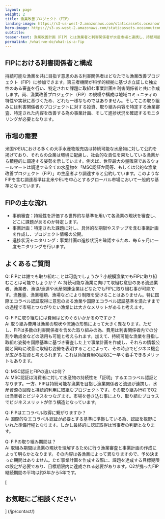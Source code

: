 ```yaml
---
layout: page 
weight: 2
title: 漁業改善プロジェクト（FIP）
landing-image: https://s3-us-west-2.amazonaws.com/staticassets.oceanoutcomes.org/rollover+images/lets-talk-fish-hover.jpg
hero-image: https://s3-us-west-2.amazonaws.com/staticassets.oceanoutcomes.org/hero+photos/japanese-whatisafip.jpg
subtitle:
teaser-text: 漁業改善計画（FIP）とは漁業者と利害関係者が水産市場と連携し、持続可能な漁業を目指すプロジェクトです。
permalink: /what-we-do/what-is-a-fip
---
```


<h2>FIPにおける利害関係者と構成</h2>

持続可能な漁業を共に目指す意思のある利害関係者はどなたでも漁業改善プロジェクト（FIP）に参加できます。第三者機関が科学的根拠に基づき立証した独立性のある審査を行い、特定された課題に取組む事業計画を利害関係者と共に作成します。尚、漁業改善プロジェクト（FIP）の規模や構成は地域コミュニティの特性や実状に基づくため、どれも一様なものではありません。そしてこの取り組みには利害関係者のプロジェクトに対する投資、取り組み内容を特定する漁業審査、特定された内容を改善する為の事業計画、そして進捗状況を確認するモニタリングが必要となります。

<h2>市場の需要</h2>
米国やEUにおける多くの大手水産物販売店は持続可能な水産物に対して公約を掲げており、それらの企業は環境に配慮し、社会的な責任を果たしている漁業から積極的に調達する姿勢を示しています。例えば、世界最大の量販店であるウォールマートは調達する全ての水産物を「MSC認証か同等、もしくは公的な漁業改善プロジェクト（FIP）」の生産者より調達すると公約しています。このようなFIPを含む調達基準は北米やEUを中心とするグローバル市場において一般的な基準となっています。

<h2>FIPの主な流れ</h2>

* 事前審査：持続性を評価する世界的な基準を用いて各漁業の現状を審査し、どこに課題があるのか特定します。
* 事業計画：特定された課題に対し、具体的な期限やステップを含む事業計画を作成し、プロジェクト情報の公開。
* 進捗状況モニタリング：事業計画の進捗状況を確認するため、毎６ヶ月に一度モニタリングを行います。

<h2>よくあるご質問</h2>

Q: FIPには誰でも取り組むことは可能でしょうか？小規模漁業でもFIPに取り組むことは可能でしょうか？
A: 持続可能な漁業に向けて取組む意思のある流通業者、漁業者、漁協/漁連や水産関連企業はどなたでもFIPに取り組む事が可能です。漁獲量、漁業種類、漁場などにより制限を受けることはありません。特に国際エコラベル認証取得に意思のある漁業や国際エコラベル認証基準を満たすまでの過程で市場とつながりたい漁業には大きなメリットがあると考えます。

Q: FIPに取り組むには費用はどのぐらいかかるのですか？  
A: 取り組み費用は漁業の現状や流通の形態によって大きく異なります。ただし、FIPは多数の利害関係者を含めた取り組みの為、費用は利害関係者内での分割や助成金などの活用も可能と考えられます。加えて、持続可能な漁業を目指し取組む姿勢を国際基準に基づき審査した上で事業計画を作成し、それらの情報公開と同時に改善に取組む姿勢を表明することによって、その時点でビジネス機会が広がる投資と考えられます。これは負担費用の回収に一早く着手できるメリットもあります。

Q: MSC認証とFIPの違いは何？  
A: MSC認証は消費者に対して水産物の持続性を「証明」するエコラベル認証となります。一方、FIPは持続可能な漁業を目指し漁業関係者と流通が連携し、水産資源の回復と持続的利用に取組むプロジェクトです。その取り組み行程でO2は漁業者とビジネスをつなぎます。市場を巻き込む事により、取り組むプロセスでビジネスメリットが伴う構造となっています。  

Q: FIPはエコラベル取得に繋がりますか？  
A: 国際的なエコラベル認証が必要とする基準に準拠している為、認証を視野にいれた準備行程となります。しかし最終的に認証取得は当事者の判断となります。

Q: FIPの取り組み期間は？  
A: 取組み期間は漁業の現状を理解するために行う漁業審査と事業計画の作成によって明らかとなります。その内容は各漁業によって異なりますので、予め決まった期間はありません。ただ事業計画を作成する際に、課題を達成する目標期限の設定が必要であり、目標期限内に達成される必要があります。O2が携ったFIP継続期間の平均は約3年から5年です。

[<h2>お気軽にご相談ください</h2>] (/jp/contact/)
